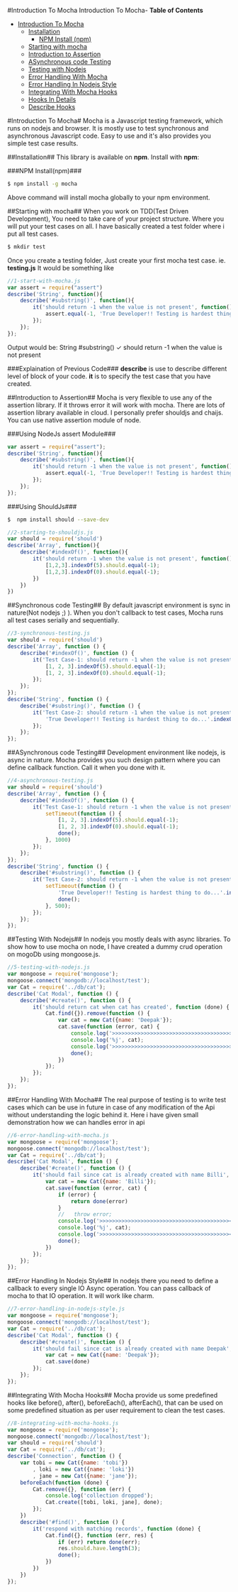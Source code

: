 #Introduction To Mocha
Introduction To Mocha-
**Table of Contents**
- [Introduction To Mocha](#Introduction-To-Mocha)
  - [Installation](#installation)
    - [NPM Install (npm)](#npm-install)
  - [Starting with mocha](#starting-with-mocha)
  - [Introduction to Assertion](#introduction-to-assertion)
  - [ASynchronous code Testing](#aSynchronous-code-testing)
  - [Testing with Nodejs](#testing-with-nodejs)
  - [Error Handling With Mocha](#error-handling-with-mocha)
  - [Error Handling In Nodejs Style](#error-handling-in-nodejs-style)
  - [Integrating With Mocha Hooks](#integrating-with-mocha-hooks)
  - [Hooks In Details](#hooks-in-details)
  - [Describe Hooks](#describe-hooks)
  
#Introduction To Mocha#
Mocha is a Javascript testing framework, which runs on nodejs and browser. It is mostly use to test synchronous and asynchronous Javascript code. Easy to use and it's also provides you simple test case results.

##Installation##
This library is available on **npm**. Install with **npm**:

###NPM Install(npm)###
```bash
$ npm install -g mocha
```
Above command will install mocha globally to your npm environment.

##Starting with mocha##
When you work on TDD(Test Driven Development), You need to take care of your project structure. Where you will put your test cases on all. I have basically created a test folder where i put all test cases.
```bash
$ mkdir test
```
Once you create a testing folder, Just create your first mocha test case. ie. **testing.js** It would be something like
```js
//1-start-with-mocha.js
var assert = require("assert")
describe('String', function(){
    describe('#substring()', function(){
        it('should return -1 when the value is not present', function(){
            assert.equal(-1, 'True Developer!! Testing is hardest thing to do...'.indexOf('developer'));
        });
    });
});
```
Output would be:
String
    #substring()
      ✓ should return -1 when the value is not present

###Explaination of Previous Code###
**describe** is use to describe different level of block of your code. **it** is to specify the test case that you have created.

##Introduction to Assertion##
Mocha is very flexible to use any of the assertion library. If it throws error it will work with mocha. There are lots of assertion library available in cloud. I personally prefer shouldjs and chaijs. You can use native assertion module of node.

###Using NodeJs assert Module###
```js
var assert = require("assert");
describe('String', function(){
    describe('#substring()', function(){
        it('should return -1 when the value is not present', function(){
            assert.equal(-1, 'True Developer!! Testing is hardest thing to do...'.indexOf('developer'));
        });
    });
});
```
###Using ShouldJs###
```bash
$  npm install should --save-dev
```
```js
//2-starting-to-shouldjs.js
var should = require('should')
describe('Array', function(){
    describe('#indexOf()', function(){
        it('should return -1 when the value is not present', function(){
            [1,2,3].indexOf(5).should.equal(-1);
            [1,2,3].indexOf(0).should.equal(-1);
        })
    })
})
```

##Synchronous code Testing##
By default javascript environment is sync in nature(Not nodejs ;) ). When you don't callback to test cases, Mocha runs all test cases serially and sequentially.
```js
//3-synchronous-testing.js
var should = require('should')
describe('Array', function () {
    describe('#indexOf()', function () {
        it('Test Case-1: should return -1 when the value is not present', function () {
            [1, 2, 3].indexOf(5).should.equal(-1);
            [1, 2, 3].indexOf(0).should.equal(-1);
        });
    });
});
describe('String', function () {
    describe('#substring()', function () {
        it('Test Case-2: should return -1 when the value is not present', function () {
            'True Developer!! Testing is hardest thing to do...'.indexOf('developer').should.equal(-1);
        });
    });
});
```
##ASynchronous code Testing##
Development environment like nodejs, is async in nature. Mocha provides you such design pattern where you can define callback function. Call it when you done with it.
```js
//4-asynchronous-testing.js
var should = require('should')
describe('Array', function () {
    describe('#indexOf()', function () {
        it('Test Case-1: should return -1 when the value is not present', function (done) {
            setTimeout(function () {
                [1, 2, 3].indexOf(5).should.equal(-1);
                [1, 2, 3].indexOf(0).should.equal(-1);
                done();
            }, 1000)
        });
    });
});
describe('String', function () {
    describe('#substring()', function () {
        it('Test Case-2: should return -1 when the value is not present', function (done) {
            setTimeout(function () {
                'True Developer!! Testing is hardest thing to do...'.indexOf('developer').should.equal(-1);
                done();
            }, 500);
        });
    });
});
```
##Testing With Nodejs##
In nodejs you mostly deals with async libraries. To show how to use mocha on node, I have created a dummy crud operation on mogoDb using mongoose.js.
```js
//5-testing-with-nodejs.js
var mongoose = require('mongoose');
mongoose.connect('mongodb://localhost/test');
var Cat = require('../db/cat');
describe('Cat Modal', function () {
    describe('#create()', function () {
        it('should return cat when cat has created', function (done) {
            Cat.find({}).remove(function () {
                var cat = new Cat({name: 'Deepak'});
                cat.save(function (error, cat) {
                    console.log('>>>>>>>>>>>>>>>>>>>>>>>>>>>>>>>>>>>>>>>>><<<<<<<<<<<<<<<<<<<<<<<<<');
                    console.log('%j', cat);
                    console.log('>>>>>>>>>>>>>>>>>>>>>>>>>>>>>>>>>>>>>>>>><<<<<<<<<<<<<<<<<<<<<<<<<');
                    done();
                })
            });
        });
    });
});
```
##Error Handling With Mocha##
The real purpose of testing is to write test cases which can be use in future in case of any modification of the Api without understanding the logic behind it.
Here i have given small demonstration how we can handles error in api
```js
//6-error-handling-with-mocha.js
var mongoose = require('mongoose');
mongoose.connect('mongodb://localhost/test');
var Cat = require('../db/cat');
describe('Cat Modal', function () {
    describe('#create()', function () {
        it('should fail since cat is already created with name Billi', function (done) {
            var cat = new Cat({name: 'Billi'});
            cat.save(function (error, cat) {
                if (error) {
                    return done(error)
                }
                //   throw error;
                console.log('>>>>>>>>>>>>>>>>>>>>>>>>>>>>>>>>>>>>>>>>><<<<<<<<<<<<<<<<<<<<<<<<<');
                console.log('%j', cat);
                console.log('>>>>>>>>>>>>>>>>>>>>>>>>>>>>>>>>>>>>>>>>><<<<<<<<<<<<<<<<<<<<<<<<<');
                done();
            })
        });
    });
});
```
##Error Handling In Nodejs Style##
In nodejs there you need to define a callback to every single IO Async operation. You can pass callback of mocha to that IO operation. It will work like charm.
```js
//7-error-handling-in-nodejs-style.js
var mongoose = require('mongoose');
mongoose.connect('mongodb://localhost/test');
var Cat = require('../db/cat');
describe('Cat Modal', function () {
    describe('#create()', function () {
        it('should fail since cat is already created with name Deepak', function (done) {
            var cat = new Cat({name: 'Deepak'});
            cat.save(done)
        });
    });
});
```
##Integrating With Mocha Hooks##
Mocha provide us some predefined hooks like before(), after(), beforeEach(), afterEach(), that can be used on some predefined situation as per user requirement to clean the test cases.
```js
//8-integrating-with-mocha-hooks.js
var mongoose = require('mongoose');
mongoose.connect('mongodb://localhost/test');
var should = require('should')
var Cat = require('../db/cat');
describe('Connection', function () {
    var tobi = new Cat({name: 'tobi'})
        , loki = new Cat({name: 'loki'})
        , jane = new Cat({name: 'jane'});
    beforeEach(function (done) {
        Cat.remove({}, function (err) {
            console.log('collection dropped');
            Cat.create([tobi, loki, jane], done);
        });
    })
    describe('#find()', function () {
        it('respond with matching records', function (done) {
            Cat.find({}, function (err, res) {
                if (err) return done(err);
                res.should.have.length(3);
                done();
            })
        })
    })
});
```
